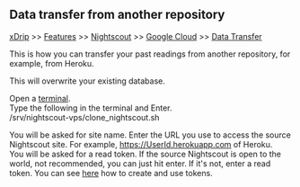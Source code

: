 ## Data transfer from another repository
[xDrip](../../README.md) >> [Features](../Features_page.md) >> [Nightscout](../Nightscout_page.md) >> [Google Cloud](./GoogleCloud.md) >> [Data Transfer](./GC_Transfer.md)  
  
This is how you can transfer your past readings from another repository, for example, from Heroku.  
  
This will overwrite your existing database.  
  
Open a [terminal](./Terminal).  
Type the following in the terminal and Enter.  
/srv/nightscout-vps/clone_nightscout.sh  
  
You will be asked for site name.  Enter the URL you use to access the source Nightscout site.  For example, https://UserId.herokuapp.com of Heroku.  
You will be asked for a read token.  If the source Nightscout is open to the world, not recommended, you can just hit enter.  If it's not, enter a read token.  You can see [here](./NS_Followers) how to create and use tokens.  
  
